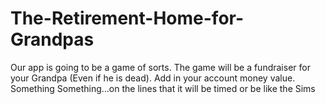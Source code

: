 # The-Retirement-Home-for-Grandpas

Our app is going to be a game of sorts. The game will be a fundraiser for your Grandpa (Even if he is dead). Add in your account money value. 
Something Something...on the lines that it will be timed or be like the Sims
